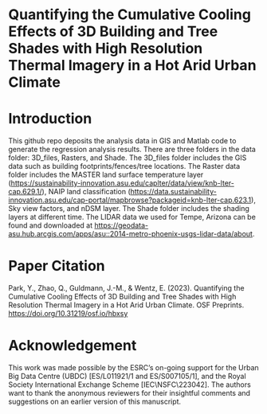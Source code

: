 # Quantifying the Cumulative Cooling Effects of 3D Building and Tree Shades with High Resolution Thermal Imagery in a Hot Arid Urban Climate

# Introduction
This github repo deposits the analysis data in GIS and Matlab code to generate the regression analysis results. There are three folders in the data folder: 3D_files, Rasters, and Shade. The 3D_files folder includes the GIS data such as building footprints/fences/tree locations. The Raster data folder includes the MASTER land surface temperature layer (https://sustainability-innovation.asu.edu/caplter/data/view/knb-lter-cap.629.1/), NAIP land classification (https://data.sustainability-innovation.asu.edu/cap-portal/mapbrowse?packageid=knb-lter-cap.623.1), Sky view factors, and nDSM layer. The Shade folder includes the shading layers at different time. The LIDAR data we used for Tempe, Arizona can be found and downloaded at https://geodata-asu.hub.arcgis.com/apps/asu::2014-metro-phoenix-usgs-lidar-data/about. 

# Paper Citation
Park, Y., Zhao, Q., Guldmann, J.-M., & Wentz, E. (2023). Quantifying the Cumulative Cooling Effects of 3D Building and Tree Shades with High Resolution Thermal Imagery in a Hot Arid Urban Climate. OSF Preprints. https://doi.org/10.31219/osf.io/hbxsy

# Acknowledgement
This work was made possible by the ESRC’s on-going support for the Urban Big Data Centre (UBDC) [ES/L011921/1 and ES/S007105/1], and the Royal Society International Exchange Scheme [IEC\NSFC\223042]. The authors want to thank the anonymous reviewers for their insightful comments and suggestions on an earlier version of this manuscript. 